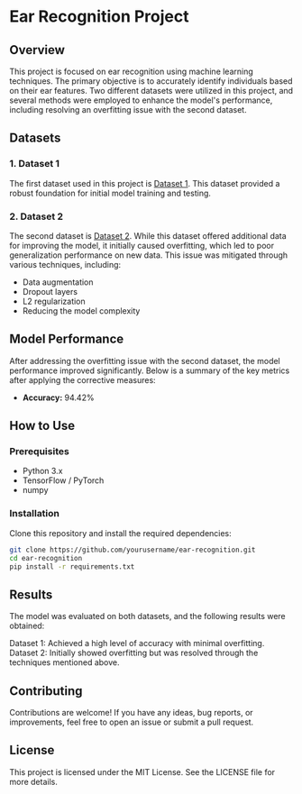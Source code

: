 # Ear Recognition Project

## Overview
This project is focused on ear recognition using machine learning techniques. The primary objective is to accurately identify individuals based on their ear features. Two different datasets were utilized in this project, and several methods were employed to enhance the model's performance, including resolving an overfitting issue with the second dataset.

## Datasets

### 1. Dataset 1
The first dataset used in this project is [Dataset 1](https://www.kaggle.com/datasets/omarhatif/datasets-for-ear-detection-and-recognition?select=ear+recognition+datasets). This dataset provided a robust foundation for initial model training and testing.

### 2. Dataset 2
The second dataset is [Dataset 2](https://www.kaggle.com/datasets/coopermini/uerc2023?select=split). While this dataset offered additional data for improving the model, it initially caused overfitting, which led to poor generalization performance on new data. This issue was mitigated through various techniques, including:

- Data augmentation
- Dropout layers
- L2 regularization
- Reducing the model complexity

## Model Performance
After addressing the overfitting issue with the second dataset, the model performance improved significantly. Below is a summary of the key metrics after applying the corrective measures:

- **Accuracy:** 94.42%

## How to Use

### Prerequisites
- Python 3.x
- TensorFlow / PyTorch
- numpy

### Installation
Clone this repository and install the required dependencies:

```bash
git clone https://github.com/yourusername/ear-recognition.git
cd ear-recognition
pip install -r requirements.txt
```
## Results

The model was evaluated on both datasets, and the following results were obtained:

Dataset 1: Achieved a high level of accuracy with minimal overfitting.
Dataset 2: Initially showed overfitting but was resolved through the techniques mentioned above.
## Contributing

Contributions are welcome! If you have any ideas, bug reports, or improvements, feel free to open an issue or submit a pull request.

## License

This project is licensed under the MIT License. See the LICENSE file for more details.
